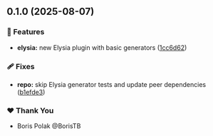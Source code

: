 ## 0.1.0 (2025-08-07)

### 🚀 Features

- **elysia:** new Elysia plugin with basic generators ([1cc6d62](https://github.com/BorisTB/stonx/commit/1cc6d62))

### 🩹 Fixes

- **repo:** skip Elysia generator tests and update peer dependencies ([b1efde3](https://github.com/BorisTB/stonx/commit/b1efde3))

### ❤️ Thank You

- Boris Polak @BorisTB